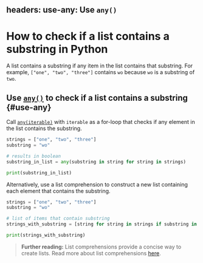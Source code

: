 headers:
  use-any: Use `any()`
---
# How to check if a list contains a substring in Python
A list contains a substring if any item in the list contains that substring. For example, `["one", "two", "three"]` contains `wo` because `wo` is a substring of `two`.

## Use [`any()`](kite-sym:builtins.any) to check if a list contains a substring {#use-any}
Call [`any(iterable)`](kite-sym:builtins.any) with `iterable` as a for-loop that checks if any element in the list contains the substring.
```python
strings = ["one", "two", "three"]
substring = "wo"

# results in boolean
substring_in_list = any(substring in string for string in strings)

print(substring_in_list)
```
Alternatively, use a list comprehension to construct a new list containing each element that contains the substring.
```python
strings = ["one", "two", "three"]
substring = "wo"

# list of items that contain substring
strings_with_substring = [string for string in strings if substring in string]

print(strings_with_substring)
```
> **Further reading:**
> List comprehensions provide a concise way to create lists. Read more about list comprehensions [here](https://docs.python.org/3/tutorial/datastructures.html#list-comprehensions).
